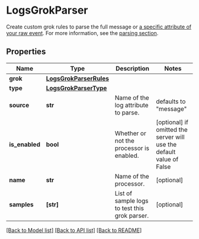 # LogsGrokParser

Create custom grok rules to parse the full message or [a specific attribute of your raw event](https://docs.datadoghq.com/logs/log_configuration/parsing/#advanced-settings). For more information, see the [parsing section](https://docs.datadoghq.com/logs/log_configuration/parsing).

## Properties
Name | Type | Description | Notes
------------ | ------------- | ------------- | -------------
**grok** | [**LogsGrokParserRules**](LogsGrokParserRules.md) |  | 
**type** | [**LogsGrokParserType**](LogsGrokParserType.md) |  | 
**source** | **str** | Name of the log attribute to parse. | defaults to "message"
**is_enabled** | **bool** | Whether or not the processor is enabled. | [optional]  if omitted the server will use the default value of False
**name** | **str** | Name of the processor. | [optional] 
**samples** | **[str]** | List of sample logs to test this grok parser. | [optional] 

[[Back to Model list]](README.md#documentation-for-models) [[Back to API list]](README.md#documentation-for-api-endpoints) [[Back to README]](README.md)


